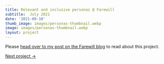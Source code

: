 ```yaml
---
title: Relevant and inclusive personas @ Farewill
subtitle:  July 2021
date: '2021-09-10'
thumb_image: images/personas-thumbnail.webp 
image: images/personas-thumbnail.webp 
layout: project
---
```


Please [head over to my post on the Farewill blog](https://farewill.com/blog/how-we-made-personas-to-help-us-empathise-with-customers) to read about this project.


[Next project →](/portfolio/taking-care-internal-tools-farewill)